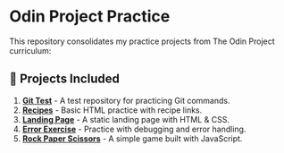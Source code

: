 # Odin Project Practice

This repository consolidates my practice projects from The Odin Project curriculum:

## 🔗 **Projects Included**

1. **[Git Test](./01-git-test)** - A test repository for practicing Git commands.
2. **[Recipes](./02-recipes)** - Basic HTML practice with recipe links.
3. **[Landing Page](./03-landing-page)** - A static landing page with HTML & CSS.
4. **[Error Exercise](./04-error-exercise)** - Practice with debugging and error handling.
5. **[Rock Paper Scissors](./05-rock-paper-scissors)** - A simple game built with JavaScript.
